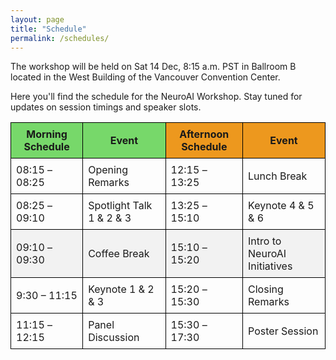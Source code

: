 ```yaml
---
layout: page
title: "Schedule"
permalink: /schedules/
---
```


<!-- # Schedule -->

The workshop will be held on Sat 14 Dec, 8:15 a.m. PST in Ballroom B located in the West Building of the Vancouver Convention Center. 

Here you'll find the schedule for the NeuroAI Workshop. Stay tuned for updates on session timings and speaker slots.


<table style="width: 100%; border-collapse: collapse;">
  <tr>
    <th style="background-color: #77d86a; border: 1px solid black; padding: 8px; font-weight: bold;">Morning Schedule</th>
    <th style="background-color: #77d86a; border: 1px solid black; padding: 8px; font-weight: bold;">Event</th>
    <th style="background-color: #ed981e; border: 1px solid black; padding: 8px; font-weight: bold;">Afternoon Schedule</th>
    <th style="background-color: #ed981e; border: 1px solid black; padding: 8px; font-weight: bold;">Event</th>
  </tr>
  <tr>
    <td style="border: 1px solid black; padding: 8px;">08:15 – 08:25</td>
    <td style="border: 1px solid black; padding: 8px;">Opening Remarks</td>
    <td style="border: 1px solid black; padding: 8px;">12:15 – 13:25</td>
    <td style="border: 1px solid black; padding: 8px;">Lunch Break</td>
  </tr>
  <tr>
    <td style="border: 1px solid black; padding: 8px;">08:25 – 09:10</td>
    <td style="border: 1px solid black; padding: 8px;">Spotlight Talk 1 & 2 & 3</td>
    <td style="border: 1px solid black; padding: 8px;">13:25 – 15:10</td>
    <td style="border: 1px solid black; padding: 8px;">Keynote 4 & 5 & 6</td>
  </tr>
  <tr style="background-color: #f2f2f2;">
    <td style="border: 1px solid black; padding: 8px;">09:10 – 09:30</td>
    <td style="border: 1px solid black; padding: 8px;">Coffee Break</td>
    <td style="border: 1px solid black; padding: 8px;">15:10 – 15:20</td>
    <td style="border: 1px solid black; padding: 8px;">Intro to NeuroAI Initiatives</td>
  </tr>
  <tr>
    <td style="border: 1px solid black; padding: 8px;">9:30 – 11:15</td>
    <td style="border: 1px solid black; padding: 8px;">Keynote 1 & 2 & 3</td>
    <td style="border: 1px solid black; padding: 8px;">15:20 – 15:30</td>
    <td style="border: 1px solid black; padding: 8px;">Closing Remarks</td>
  </tr>
  <tr>
    <td style="border: 1px solid black; padding: 8px;">11:15 – 12:15</td>
    <td style="border: 1px solid black; padding: 8px;">Panel Discussion</td>
    <td style="border: 1px solid black; padding: 8px;">15:30 – 17:30</td>
    <td style="border: 1px solid black; padding: 8px;">Poster Session</td>
  </tr>
</table>

